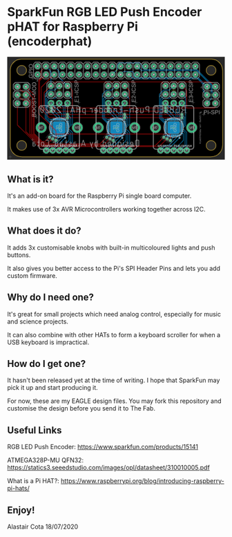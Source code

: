 # SparkFun RGB LED Push Encoder pHAT for Raspberry Pi (encoderphat)

![Image of Encoder pHAT](https://github.com/TheMindVirus/encoderhat/blob/master/Board.png)

## What is it?
It's an add-on board for the Raspberry Pi single board computer.

It makes use of 3x AVR Microcontrollers working together across I2C.

## What does it do?
It adds 3x customisable knobs with built-in multicoloured lights and push buttons.

It also gives you better access to the Pi's SPI Header Pins and lets you add custom firmware.

## Why do I need one?
It's great for small projects which need analog control, especially for music and science projects.

It can also combine with other HATs to form a keyboard scroller for when a USB keyboard is impractical.

## How do I get one?
It hasn't been released yet at the time of writing. I hope that SparkFun may pick it up and start producing it.

For now, these are my EAGLE design files. You may fork this repository and customise the design before you send it to The Fab.

## Useful Links
RGB LED Push Encoder: https://www.sparkfun.com/products/15141

ATMEGA328P-MU QFN32: https://statics3.seeedstudio.com/images/opl/datasheet/310010005.pdf

What is a Pi HAT?: https://www.raspberrypi.org/blog/introducing-raspberry-pi-hats/

## Enjoy!
Alastair Cota 18/07/2020

